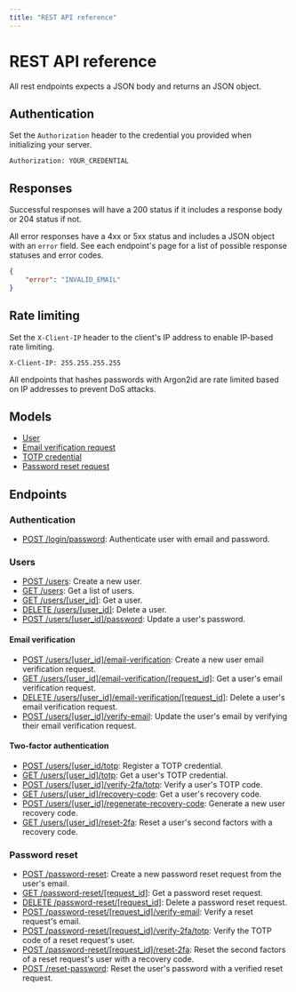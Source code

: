 ```yaml
---
title: "REST API reference"
---
```


# REST API reference

All rest endpoints expects a JSON body and returns an JSON object.

## Authentication

Set the `Authorization` header to the credential you provided when initializing your server.

```
Authorization: YOUR_CREDENTIAL
```

## Responses

Successful responses will have a 200 status if it includes a response body or 204 status if not.

All error responses have a 4xx or 5xx status and includes a JSON object with an `error` field. See each endpoint's page for a list of possible response statuses and error codes.

```json
{
    "error": "INVALID_EMAIL"
}
```

## Rate limiting

Set the `X-Client-IP` header to the client's IP address to enable IP-based rate limiting.

```
X-Client-IP: 255.255.255.255
```

All endpoints that hashes passwords with Argon2id are rate limited based on IP addresses to prevent DoS attacks.

## Models

- [User](/api-reference/rest/models/user)
- [Email verification request](/api-reference/rest/models/email-verification-request)
- [TOTP credential](/api-reference/rest/models/totp-credential)
- [Password reset request](/api-reference/rest/models/password-reset-request)

## Endpoints

### Authentication

- [POST /login/password](/api-reference/rest/endpoints/post_authenticate_password): Authenticate user with email and password.

### Users

- [POST /users](/api-reference/rest/endpoints/post_users): Create a new user.
- [GET /users](/api-reference/rest/endpoints/get_users): Get a list of users.
- [GET /users/\[user_id\]](/api-reference/rest/endpoints/get_users_[userid]): Get a user.
- [DELETE /users/\[user_id\]](/api-reference/rest/endpoints/delete_users_[userid]): Delete a user.
- [POST /users/\[user_id\]/password](/api-reference/rest/endpoints/post_users_[userid]_password): Update a user's password.

#### Email verification

- [POST /users/\[user_id\]/email-verification](/api-reference/rest/endpoints/post_users_[userid]_email-verification): Create a new user email verification request.
- [GET /users/\[user_id\]/email-verification/\[request_id\]](/api-reference/rest/endpoints/get_users_[userid]_email-verification_[requestid]): Get a user's email verification request.
- [DELETE /users/\[user_id\]/email-verification/\[request_id\]](/api-reference/rest/endpoints/delete_users_[userid]_email-verification_[requestid]): Delete a user's email verification request.
- [POST /users/\[user_id\]/verify-email](/api-reference/rest/endpoints/post_users_[userid]_verify-email): Update the user's email by verifying their email verification request.

#### Two-factor authentication

- [POST /users/\[user_id\/totp](/api-reference/rest/endpoints/post_users_[userid]_totp): Register a TOTP credential.
- [GET /users/\[user_id\]/totp](/api-reference/rest/endpoints/get_users_[userid]_totp): Get a user's TOTP credential.
- [POST /users/\[user_id\]/verify-2fa/totp](/api-reference/rest/endpoints/post_users_[userid]_verify-2fa_totp): Verify a user's TOTP code.
- [GET /users/\[user_id\]/recovery-code](/api-reference/rest/endpoints/get_users_[userid]_recovery-code): Get a user's recovery code.
- [POST /users/\[user_id\]/regenerate-recovery-code](/api-reference/rest/endpoints/post_users_[userid]_regenerate-recovery-code): Generate a new user recovery code.
- [GET /users/\[user_id\]/reset-2fa](/api-reference/rest/endpoints/post_users_[userid]_reset-2fa): Reset a user's second factors with a recovery code.

### Password reset

- [POST /password-reset](/api-reference/rest/endpoints/post_password-reset): Create a new password reset request from the user's email.
- [GET /password-reset/\[request_id\]](/api-reference/rest/endpoints/get_password-reset_[requestid]): Get a password reset request.
- [DELETE /password-reset/\[request_id\]](/api-reference/rest/endpoints/delete_password-reset_[requestid]): Delete a password reset request.
- [POST /password-reset/\[request_id\]/verify-email](/api-reference/rest/endpoints/post_password-reset_[requestid]_verify-email): Verify a reset request's email.
- [POST /password-reset/\[request_id\]/verify-2fa/totp](/api-reference/rest/endpoints/post_password-reset_[requestid]_verify-2fa_totp): Verify the TOTP code of a reset request's user.
- [POST /password-reset/\[request_id\]/reset-2fa](/api-reference/rest/endpoints/post_password-reset_[requestid]_reset-2fa): Reset the second factors of a reset request's user with a recovery code.
- [POST /reset-password](/api-reference/rest/endpoints/post_reset-password): Reset the user's password with a verified reset request.
